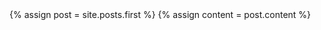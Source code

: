 ---
---

<div class="blog-index">  
  {% assign post = site.posts.first %}
  {% assign content = post.content %}
</div>
